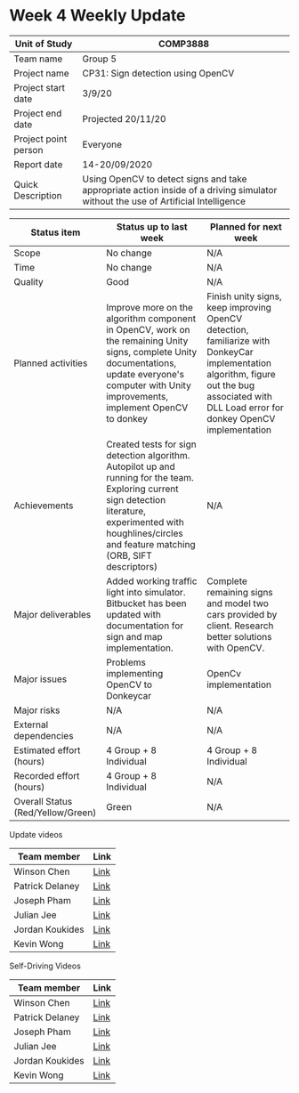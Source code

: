 # Week 4 Weekly Update
| Unit of Study | COMP3888 |
|--|--|
|Team name| Group 5 |
| Project name| CP31: Sign detection using OpenCV |
| Project start date| 3/9/20 |
| Project end date| Projected 20/11/20 |
| Project point person | Everyone |
| Report date| 14-20/09/2020 |
| Quick Description | Using OpenCV to detect signs and take appropriate action inside of a driving simulator without the use of Artificial Intelligence|

|Status item | Status up to last week | Planned for next week|
|-|-|-|
| Scope | No change  | N/A |
| Time | No change | N/A |
| Quality | Good | N/A |
| Planned activities | Improve more on the algorithm component in OpenCV, work on the remaining Unity signs, complete Unity documentations, update everyone's computer with Unity improvements, implement OpenCV to donkey | Finish unity signs, keep improving OpenCV detection, familiarize with DonkeyCar implementation algorithm, figure out the bug associated with DLL Load error for donkey OpenCV implementation |
| Achievements | Created tests for sign detection algorithm. Autopilot up and running for the team. Exploring current sign detection literature, experimented with houghlines/circles and feature matching (ORB, SIFT descriptors) | N/A |
| Major deliverables | Added working traffic light into simulator. Bitbucket has been updated with documentation for sign and map implementation. | Complete remaining signs and model two cars provided by client. Research better solutions with OpenCV.|
| Major issues | Problems implementing OpenCV to Donkeycar | OpenCv implementation |
| Major risks | N/A | N/A |
| External dependencies |  N/A| N/A |
| Estimated effort (hours) | 4 Group + 8 Individual  | 4 Group + 8 Individual |
| Recorded effort (hours) | 4 Group + 8 Individual | N/A |
| Overall Status (Red/Yellow/Green)| Green | N/A |


Update videos  

|Team member | Link |
|-|-|
|Winson Chen|[Link](https://www.youtube.com/watch?v=2C5bPSChA6Q)|
|Patrick Delaney|[Link](https://youtu.be/7DWegba4cnU)|
|Joseph Pham|[Link](https://youtu.be/7wgHn2-TL8Q)|
|Julian Jee|[Link](https://youtu.be/M2OZhJEah4k)|
|Jordan Koukides|[Link](https://youtu.be/vV0t6K4007g)|
|Kevin Wong|[Link](https://www.youtube.com/watch?v=IePIfw-DmwI)|


Self-Driving Videos

|Team member | Link |
|-|-|
|Winson Chen|[Link](https://www.youtube.com/watch?v=rM5r1o4GcZw)|
|Patrick Delaney|[Link](https://youtu.be/qMYV0ok-SJ8)|
|Joseph Pham|[Link](https://youtu.be/VqHzMsTlEX4)|
|Julian Jee|[Link](https://youtu.be/MZSYQyzj6QE)|
|Jordan Koukides|[Link](https://youtu.be/fjnCMovbwYI)|
|Kevin Wong|[Link](https://youtu.be/O852INMnsdA)|